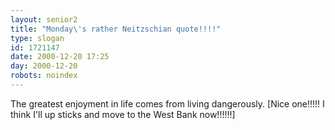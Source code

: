 ```yaml
---
layout: senior2
title: "Monday\'s rather Neitzschian quote!!!!"
type: slogan
id: 1721147
date: 2000-12-20 17:25
day: 2000-12-20
robots: noindex
---
```

The greatest enjoyment in life comes from living dangerously. [Nice one!!!!! I think I'll up sticks and move to the West Bank now!!!!!!]
